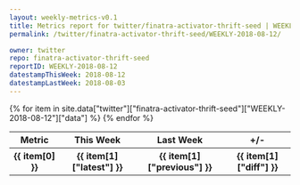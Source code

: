 ```yaml
---
layout: weekly-metrics-v0.1
title: Metrics report for twitter/finatra-activator-thrift-seed | WEEKLY-2018-08-12
permalink: /twitter/finatra-activator-thrift-seed/WEEKLY-2018-08-12/

owner: twitter
repo: finatra-activator-thrift-seed
reportID: WEEKLY-2018-08-12
datestampThisWeek: 2018-08-12
datestampLastWeek: 2018-08-03
---
```


<table style="width: 100%">
    <tr>
        <th>Metric</th>
        <th>This Week</th>
        <th>Last Week</th>
        <th>+/-</th>
    </tr>
    {% for item in site.data["twitter"]["finatra-activator-thrift-seed"]["WEEKLY-2018-08-12"]["data"] %}
    <tr>
        <th>{{ item[0] }}</th>
        <th>{{ item[1]["latest"] }}</th>
        <th>{{ item[1]["previous"] }}</th>
        <th>{{ item[1]["diff"] }}</th>
    </tr>
    {% endfor %}
</table>
